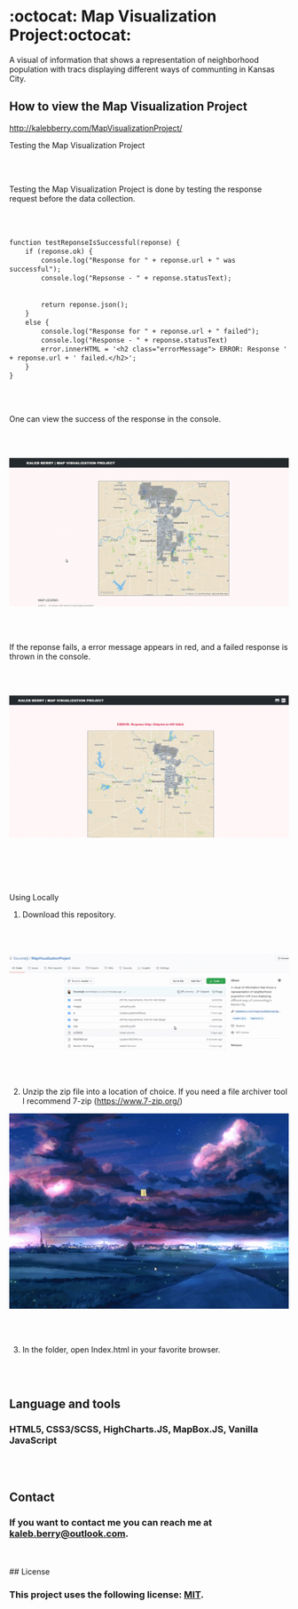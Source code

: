 # :octocat: Map Visualization Project:octocat:

A visual of information that shows a representation of neighborhood population with tracs displaying different ways of communting in Kansas City.


## How to view the Map Visualization Project

<http://kalebberry.com/MapVisualizationProject/>


Testing the Map Visualization Project

<br>
<br>

Testing the Map Visualization Project is done by testing the
response request before the data collection.

<br>
<br>

```
function testReponseIsSuccessful(reponse) {
    if (reponse.ok) {
        console.log("Response for " + reponse.url + " was successful");
        console.log("Repsonse - " + reponse.statusText);


        return reponse.json();
    }
    else {
        console.log("Response for " + reponse.url + " failed");
        console.log("Response - " + reponse.statusText)
        error.innerHTML = '<h2 class="errorMessage"> ERROR: Response ' + reponse.url + ' failed.</h2>';
    }
}
```

<br>
<br>


One can view the success of the response in the console. 

<br>
<br>

![image](https://raw.githubusercontent.com/Sorumeiji/MapVisualizationProject/master/images/NrSqIRx7Ie.gif)

<br>
<br>

If the reponse fails, a error message appears in red, and a failed response is thrown in the console.

<br>
<br>

![image](https://raw.githubusercontent.com/Sorumeiji/MapVisualizationProject/master/images/DSxCHBWnv6.gif)


<br>
<br>
<br>
<br>

Using Locally

1. Download this repository.

<br>
<br>

![image](https://raw.githubusercontent.com/Sorumeiji/MapVisualizationProject/master/images/fc56THwJbH.gif)

<br>
<br>

2. Unzip the zip file into a location of choice. If you need a file archiver tool
   I recommend 7-zip (https://www.7-zip.org/)
   
 ![image](https://raw.githubusercontent.com/Sorumeiji/MapVisualizationProject/master/images/6sOpMd7Q5O.gif)
 
<br>
<br>

3. In the folder, open Index.html in your favorite browser.

<br>
<br>

## Language and tools


### HTML5, CSS3/SCSS, HighCharts.JS, MapBox.JS, Vanilla JavaScript

<br>
<br>

## Contact

### If you want to contact me you can reach me at <kaleb.berry@outlook.com>.
<br>
<br>
## License

### This project uses the following license: [MIT](https://opensource.org/licenses/MIT).
<br>
<br>
